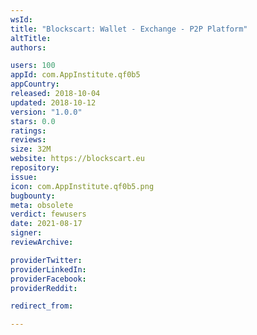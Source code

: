 ```yaml
---
wsId: 
title: "Blockscart: Wallet - Exchange - P2P Platform"
altTitle: 
authors:

users: 100
appId: com.AppInstitute.qf0b5
appCountry: 
released: 2018-10-04
updated: 2018-10-12
version: "1.0.0"
stars: 0.0
ratings: 
reviews: 
size: 32M
website: https://blockscart.eu
repository: 
issue: 
icon: com.AppInstitute.qf0b5.png
bugbounty: 
meta: obsolete
verdict: fewusers
date: 2021-08-17
signer: 
reviewArchive:

providerTwitter: 
providerLinkedIn: 
providerFacebook: 
providerReddit: 

redirect_from:

---
```


